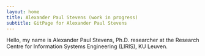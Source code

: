 ```yaml
---
layout: home
title: Alexander Paul Stevens (work in progress)
subtitle: GitPage for Alexander Paul Stevens
---
```


<p align="justify">
Hello, my name is Alexander Paul Stevens, Ph.D. researcher at the Research Centre for Information Systems Engineering (LIRIS), KU Leuven.
